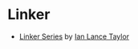 # Linker

- [Linker Series](https://www.airs.com/blog/page/68) by [Ian Lance Taylor](https://airs.com/ian/)
